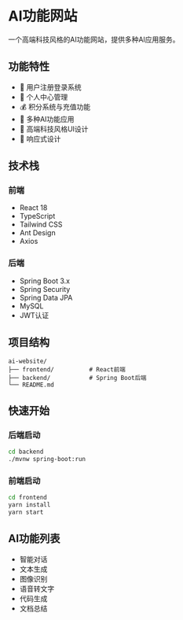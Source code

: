 # AI功能网站

一个高端科技风格的AI功能网站，提供多种AI应用服务。

## 功能特性

- 🔐 用户注册登录系统
- 👤 个人中心管理
- 💰 积分系统与充值功能
- 🤖 多种AI功能应用
- 🎨 高端科技风格UI设计
- 📱 响应式设计

## 技术栈

### 前端
- React 18
- TypeScript
- Tailwind CSS
- Ant Design
- Axios

### 后端
- Spring Boot 3.x
- Spring Security
- Spring Data JPA
- MySQL
- JWT认证

## 项目结构

```
ai-website/
├── frontend/          # React前端
├── backend/           # Spring Boot后端
└── README.md
```

## 快速开始

### 后端启动
```bash
cd backend
./mvnw spring-boot:run
```

### 前端启动
```bash
cd frontend
yarn install
yarn start
```

## AI功能列表

- 智能对话
- 文本生成
- 图像识别
- 语音转文字
- 代码生成
- 文档总结 